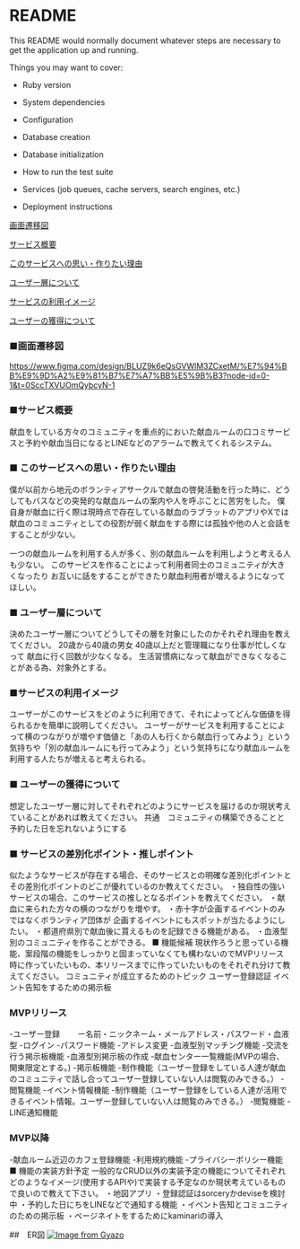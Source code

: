 # README

This README would normally document whatever steps are necessary to get the
application up and running.

Things you may want to cover:

* Ruby version

* System dependencies

* Configuration

* Database creation

* Database initialization

* How to run the test suite

* Services (job queues, cache servers, search engines, etc.)

* Deployment instructions

[画面遷移図](https://github.com/fasfafal/pf_app/blob/main/README.md#%E7%94%BB%E9%9D%A2%E9%81%B7%E7%A7%BB%E5%9B%B3)

[サービス概要](https://github.com/fasfafal/pf_app?tab=readme-ov-file#%E3%82%B5%E3%83%BC%E3%83%93%E3%82%B9%E6%A6%82%E8%A6%81)

[このサービスへの思い・作りたい理由](https://github.com/fasfafal/pf_app/blob/main/README.md#-%E3%81%93%E3%81%AE%E3%82%B5%E3%83%BC%E3%83%93%E3%82%B9%E3%81%B8%E3%81%AE%E6%80%9D%E3%81%84%E4%BD%9C%E3%82%8A%E3%81%9F%E3%81%84%E7%90%86%E7%94%B1)

[ユーザー層について](https://github.com/fasfafal/pf_app?tab=readme-ov-file#-%E3%83%A6%E3%83%BC%E3%82%B6%E3%83%BC%E3%81%AE%E7%8D%B2%E5%BE%97%E3%81%AB%E3%81%A4%E3%81%84%E3%81%A6)

[サービスの利用イメージ](https://github.com/fasfafal/pf_app#%E3%82%B5%E3%83%BC%E3%83%93%E3%82%B9%E3%81%AE%E5%88%A9%E7%94%A8%E3%82%A4%E3%83%A1%E3%83%BC%E3%82%B8)

[ユーザーの獲得について](https://github.com/fasfafal/pf_app/blob/main/README.md#-%E3%83%A6%E3%83%BC%E3%82%B6%E3%83%BC%E3%81%AE%E7%8D%B2%E5%BE%97%E3%81%AB%E3%81%A4%E3%81%84%E3%81%A6)
### ■画面遷移図
https://www.figma.com/design/BLUZ9k6eQsGVWlM3ZCxetM/%E7%94%BB%E9%9D%A2%E9%81%B7%E7%A7%BB%E5%9B%B3?node-id=0-1&t=0SccTXVUOmQybcyN-1
### ■サービス概要
献血をしている方々のコミュニティを重点的においた献血ルームの口コミサービスと予約や献血当日になるとLINEなどのアラームで教えてくれるシステム。

### ■ このサービスへの思い・作りたい理由

僕が以前から地元のボランティアサークルで献血の啓発活動を行った時に、どうしてもバスなどの突発的な献血ルームの案内や人を呼ぶことに苦労をした。
僕自身が献血に行く際は現時点で存在している献血のラブラットのアプリやXでは
献血のコミュニティとしての役割が弱く献血をする際には孤独や他の人と会話をすることが少ない。

一つの献血ルームを利用する人が多く、別の献血ルームを利用しようと考える人も少ない。
このサービスを作ることによって利用者同士のコミュニティが大きくなったり
お互いに話をすることができたり献血利用者が増えるようになってほしい。


### ■ ユーザー層について
決めたユーザー層についてどうしてその層を対象にしたのかそれぞれ理由を教えてください。
20歳から40歳の男女
40歳以上だと管理職になり仕事が忙しくなって
献血に行く回数が少なくなる。
生活習慣病になって献血ができなくなることがある為、対象外とする。

### ■サービスの利用イメージ
ユーザーがこのサービスをどのように利用できて、それによってどんな価値を得られるかを簡単に説明してください。
ユーザーがサービスを利用することによって横のつながりが増やす価値と「あの人も行くから献血行ってみよう」という気持ちや「別の献血ルームにも行ってみよう」という気持ちになり献血ルームを利用する人たちが増えると考えられる。

### ■ ユーザーの獲得について
想定したユーザー層に対してそれぞれどのようにサービスを届けるのか現状考えていることがあれば教えてください。
共通　コミュニティの構築できることと予約した日を忘れないようにする

### ■ サービスの差別化ポイント・推しポイント
似たようなサービスが存在する場合、そのサービスとの明確な差別化ポイントとその差別化ポイントのどこが優れているのか教えてください。
・独自性の強いサービスの場合、このサービスの推しとなるポイントを教えてください。
・献血に来られた方々の横のつながりを増やす。
・赤十字が企画するイベントのみではなくボランティア団体が
企画するイベントにもスポットが当たるようにしたい。
・都道府県別で献血後に貰えるものを記録できる機能がある。
・血液型別のコミュニティを作ることができる。
■ 機能候補
現状作ろうと思っている機能、案段階の機能をしっかりと固まっていなくても構わないのでMVPリリース時に作っていたいもの、本リリースまでに作っていたいものをそれぞれ分けて教えてください。
コミュニティが成立するためのトピック
ユーザー登録認証
イベント告知をするための掲示板
### MVPリリース
-ユーザー登録
　　ー名前・ニックネーム・メールアドレス・パスワード・血液型
-ログイン
-パスワード機能
  -アドレス変更
-血液型別マッチング機能
  -交流を行う掲示板機能
-血液型別掲示板の作成
-献血センター一覧機能(MVPの場合、関東限定とする。)
  -掲示板機能
    -制作機能（ユーザー登録をしている人達が献血のコミュニティで話し合ってユーザー登録していない人は閲覧のみできる。）
    -閲覧機能
  -イベント情報機能
    -制作機能（ユーザー登録をしている人達が活用できるイベント情報。ユーザー登録していない人は閲覧のみできる。）
    -閲覧機能
-LINE通知機能

### MVP以降
-献血ルーム近辺のカフェ登録機能
-利用規約機能
-プライバシーポリシー機能
■ 機能の実装方針予定
一般的なCRUD以外の実装予定の機能についてそれぞれどのようなイメージ(使用するAPIや)で実装する予定なのか現状考えているもので良いので教えて下さい。
・地図アプリ
・登録認証はsorceryかdeviseを検討中
・予約した日にちをLINEなどで通知する機能
・イベント告知とコミュニティのための掲示板
・ページネイトをするためにkaminariの導入

##　ER図
[![Image from Gyazo](https://i.gyazo.com/a1ec9e5d10e1410edd287f1f87a48fe5.png)](https://gyazo.com/a1ec9e5d10e1410edd287f1f87a48fe5)
